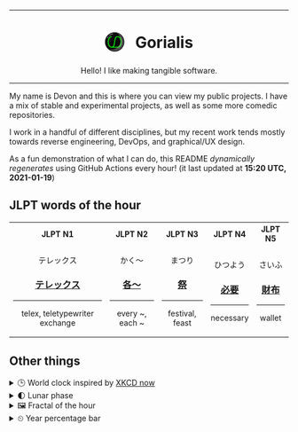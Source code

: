 ***

<h1 align="center">
<sub>
    <img src="readme/resources/avatar.png" height="36">
</sub>
&nbsp;
Gorialis
</h1>
<p align="center">
Hello! I like making tangible software.
</p>

***

My name is Devon and this is where you can view my public projects. I have a mix of stable and experimental projects, as well as some more comedic repositories.

I work in a handful of different disciplines, but my recent work tends mostly towards reverse engineering, DevOps, and graphical/UX design.

As a fun demonstration of what I can do, this README *dynamically regenerates* using GitHub Actions every hour! (it last updated at **15:20 UTC, 2021-01-19**)

<h2>JLPT words of the hour</h2>
<table>
    <tr>
        <th>JLPT N1</th>
        <th>JLPT N2</th>
        <th>JLPT N3</th>
        <th>JLPT N4</th>
        <th>JLPT N5</th>
    </tr>
    <tr>
        <td>
            <p align="center">テレックス</p>
            <h3 align="center"><b><a href="https://jisho.org/search/%E3%83%86%E3%83%AC%E3%83%83%E3%82%AF%E3%82%B9">テレックス</a></b></h3>
            <hr>
            <p align="center">telex,<wbr> teletypewriter exchange</p>
        </td>
        <td>
            <p align="center">かく～</p>
            <h3 align="center"><b><a href="https://jisho.org/search/%E5%90%84%EF%BD%9E">各～</a></b></h3>
            <hr>
            <p align="center">every ~,<wbr> each ~</p>
        </td>
        <td>
            <p align="center">まつり</p>
            <h3 align="center"><b><a href="https://jisho.org/search/%E7%A5%AD">祭</a></b></h3>
            <hr>
            <p align="center">festival,<wbr> feast</p>
        </td>
        <td>
            <p align="center">ひつよう</p>
            <h3 align="center"><b><a href="https://jisho.org/search/%E5%BF%85%E8%A6%81">必要</a></b></h3>
            <hr>
            <p align="center">necessary</p>
        </td>
        <td>
            <p align="center">さいふ</p>
            <h3 align="center"><b><a href="https://jisho.org/search/%E8%B2%A1%E5%B8%83">財布</a></b></h3>
            <hr>
            <p align="center">wallet</p>
        </td>
    </tr>
</table>

<h2>Other things</h2>
<details>
<summary>🕒  World clock inspired by <a href="https://xkcd.com/now">XKCD now</a></summary>

> <img src="generated/now.png" width="512">

</details>
<details>
<summary>🌓 Lunar phase</summary>

The moon is approximately 23.82% through its phase (First Quarter).

</details>
<details>
<summary>&#x1f5bc; Fractal of the hour</summary>

> <img src="generated/fractal.png" width="512">

</details>
<details>
<summary>&#x23f2; Year percentage bar</summary>
<pre><code>2021 [█▁▁▁▁▁▁▁▁▁▁▁▁▁▁▁▁▁▁▁] 5.11%</code></pre>
</details>
